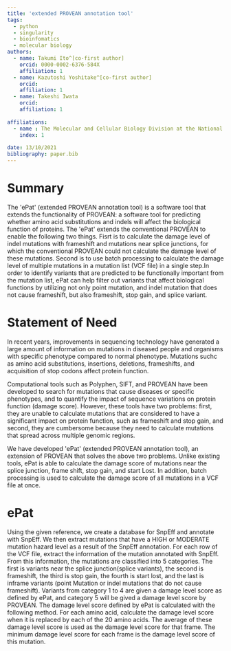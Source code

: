 ```yaml
---
title: 'extended PROVEAN annotation tool'
tags:
  - python
  - singularity
  - bioinfomatics
  - molecular biology
authors:
  - name: Takumi Ito^[co-first author]
    orcid: 0000-0002-6376-584X
    affiliation: 1
  - name: Kazutoshi Yoshitake^[co-first author]
    orcid: 
    affiliation: 1
  - name: Takeshi Iwata
    orcid: 
    affiliation: 1
  
affiliations:
  - name : The Molecular and Cellular Biology Division at the National Institute of Sensory Organs (NISO), National Hospital Organization Tokyo Medical Center
    index: 1
    
date: 13/10/2021
bibliography: paper.bib
---
```


# Summary

The 'ePat' (extended PROVEAN annotation tool) is a software tool that extends the functionality of PROVEAN: a software tool for predicting whether amino acid substitutions and indels will affect the biological function of proteins. The 'ePat' extends the conventional PROVEAN to enable the following two things. Fisrt is to calculate the damage level of indel mutations with frameshift and mutations near splice junctions, for which the conventional PROVEAN could not calculate the damage level of these mutations. Second is to use batch processing to calculate the damage level of multiple mutations in a mutation list (VCF file) in a single step.In order to identify variants that are predicted to be functionally important from the mutation list, ePat can help filter out variants that affect biological functions by utilizing not only point mutation, and indel mutation that does not cause frameshift, but also frameshift, stop gain, and splice variant.

# Statement of Need

In recent years, improvements in sequencing technology have generated a large amount of information on mutations in diseased people and organisms with specific phenotype compared to normal phenotype. Mutations suchc as amino acid substitutions, insertions, deletions, frameshifts, and acquisition of stop codons affect protein function.

Computational tools such as Polyphen, SIFT, and PROVEAN have been developed to search for mutations that cause diseases or specific phenotypes, and to quantify the impact of sequence variations on protein function (damage score). However, these tools have two problems: first, they are unable to calculate mutations that are considered to have a significant impact on protein function, such as frameshift and stop gain, and second, they are cumbersome because they need to calculate mutations that spread across multiple genomic regions.

We have developed 'ePat' (extended PROVEAN annotation tool), an extension of PROVEAN that solves the above two problems. Unlike existing tools, ePat is able to calculate the damage score of mutations near the splice junction, frame shift, stop gain, and start Lost. In addition, batch processing is used to calculate the damage score of all mutations in a VCF file at once.

# ePat

Using the given reference, we create a database for SnpEff and annotate with SnpEff. We then extract mutations that have a HIGH or MODERATE mutation hazard level as a result of the SnpEff annotation. For each row of the VCF file, extract the information of the mutation annotated with SnpEff. From this information, the mutations are classified into 5 categories. The first is variants near the splice junction(splice variants), the second is frameshift, the third is stop gain, the fourth is start lost, and the last is inframe variants (point Mutation or indel mutations that do not cause frameshift). Variants from category 1 to 4 are given a damage level score as defined by ePat, and category 5 will be gived a damage level score by PROVEAN. The damage level score defined by ePat is calculated with the following method. For each amino acid, calculate the damage level score when it is replaced by each of the 20 amino acids. The average of these damage level score is used as the damage level score for that frame. The minimum damage level score for each frame is the damage level score of this mutation.



